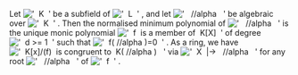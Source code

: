 Let !['  K  '](../dictionary/equation_images/20223.1..png) be a subfield
of !['  L  '](../dictionary/equation_images/20223.2..png) , and let
!['   //alpha   '](../dictionary/equation_images/20223.3..png) be
algebraic over !['  K  '](../dictionary/equation_images/20223.4..png) .
Then the normalised minimum polynomial of
!['   //alpha   '](../dictionary/equation_images/20223.5..png) is the
unique monic polynomial
!['  f  is a member of  K[X]  '](../dictionary/equation_images/20223.6..png)
of degree !['  d \>= 1  '](../dictionary/equation_images/20223.7..png)
such that
!['  f( //alpha )=0  '](../dictionary/equation_images/20223.8..png) . As
a ring, we have
!['  K[x]/(f)  is congruent to  K( //alpha )   '](../dictionary/equation_images/20223.9..png)
via
!['  X  |-\>   //alpha   '](../dictionary/equation_images/20223.10..png)
for any root
!['   //alpha   '](../dictionary/equation_images/20223.11..png) of
!['  f  '](../dictionary/equation_images/20223.12..png) .
